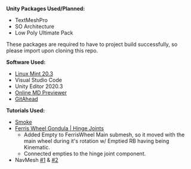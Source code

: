 **Unity Packages Used/Planned:**
- TextMeshPro
- SO Architecture
- Low Poly Ultimate Pack
	
These packages are required to have to project build successfully, so please import upon cloning this repo.
 
**Software Used:**
- [Linux Mint 20.3](https://www.linuxmint.com)
- Visual Studio Code
- Unity Editor 2020.3
- [Online MD Previewer](markdownlivepreview.com)
- [GitAhead](https://gitahead.github.io/gitahead.com/)

**Tutorials Used:**
 - [Smoke](https://www.youtube.com/watch?v=jQivfs34Wb0)
 - [Ferris Wheel Gondula | Hinge Joints](https://www.youtube.com/watch?v=AcxH5F5KPTA)
	- Added Empty to FerrisWheel Main submesh, so it moved with the main wheel during it's rotation w/ Emptied RB having being Kinematic.
	- Connected empties to the hinge joint component.
 - NavMesh [#1](https://www.youtube.com/watch?v=atCOd4o7tG4) & [#2](https://www.youtube.com/watch?v=CHV1ymlw-P8)
